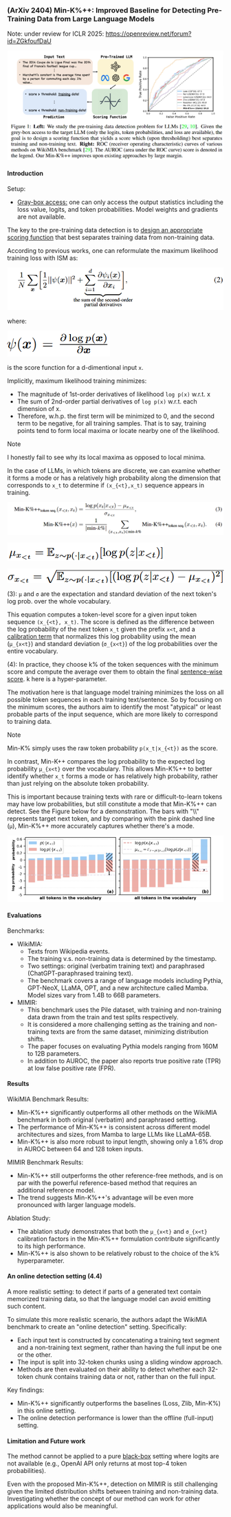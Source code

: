 ### (ArXiv 2404) Min-K%++: Improved Baseline for Detecting Pre-Training Data from Large Language Models

Note: under review for ICLR 2025: https://openreview.net/forum?id=ZGkfoufDaU

![image-20241110150440109](./assets/image-20241110150440109.png)

#### Introduction

Setup:

- <u>Gray-box access:</u> one can only access the output statistics including the loss value, logits, and token probabilities. Model weights and gradients are not available.

The key to the pre-training data detection is to <u>design an appropriate scoring function</u> that best separates training data from non-training data.

According to previous works, one can reformulate the maximum likelihood training loss with ISM as:

![image-20241110151518742](./assets/image-20241110151518742.png)

where:

![image-20241110151559752](./assets/image-20241110151559752.png)

is the score function for a d-dimentional input `x`.

Implicitly, maximum likelihood training minimizes:

- The magnitude of 1st-order derivatives of likelihood `log p(x)` w.r.t. x
- The sum of 2nd-order partial derivatives of `log p(x)` w.r.t. each dimension of x.
- Therefore, w.h.p. the first term will be minimized to 0, and the second term to be negative, for all training samples. That is to say, training points tend to form local maxima or locate nearby one of the likelihood.

> [!NOTE]
>
> I honestly fail to see why its local maxima as opposed to local minima.

In the case of LLMs, in which tokens are discrete, we can examine whether it forms a mode or has a relatively high probability along the dimension that corresponds to `x_t` to determine if `(x_{<t},x_t)` sequence appears in training.

![image-20241110152955839](./assets/image-20241110152955839.png)

![image-20241110153121778](./assets/image-20241110153121778.png)

![image-20241110153146256](./assets/image-20241110153146256.png)

(3): `μ` and `σ` are the expectation and standard deviation of the next token's log prob. over the whole vocabulary.

This equation computes a token-level score for a given input token sequence `(x_{<t}, x_t)`. The score is defined as the difference between the log probability of the next token `x_t` given the prefix `x<t`, and a <u>calibration term</u> that normalizes this log probability using the mean (`μ_{x<t}`) and standard deviation (`σ_{x<t}`) of the log probabilities over the entire vocabulary.

(4): In practice, they choose k% of the token sequences with the minimum score and compute the average over them to obtain the final <u>sentence-wise score</u>. k here is a hyper-parameter.

The motivation here is that language model training minimizes the loss on all possible token sequences in each training text/sentence. So by focusing on the minimum scores, the authors aim to identify the most "atypical" or least probable parts of the input sequence, which are more likely to correspond to training data.

> [!NOTE]
>
> Min-K% simply uses the raw token probability `p(x_t|x_{<t})` as the score.
>
> In contrast, Min-K++ compares the log probability to the expected log probability `μ_{x<t}` over the vocabulary. This allows Min-K%++ to better identify whether `x_t` forms a mode or has relatively high probability, rather than just relying on the absolute token probability.
>
> This is important because training texts with rare or difficult-to-learn tokens may have low probabilities, but still constitute a mode that Min-K%++ can detect. See the Figure below for a demonstration. The bars with "\\\\" represents target next token, and by comparing with the pink dashed line (`μ`), Min-K%++ more accurately captures whether there's a mode.

![image-20241110154533923](./assets/image-20241110154533923.png)

#### Evaluations

Benchmarks:

- WikiMIA:
  - Texts from Wikipedia events.
  - The training v.s. non-training data is determined by the timestamp.
  - Two settings: original (verbatim training text) and paraphrased (ChatGPT-paraphrased training text).
  - The benchmark covers a range of language models including Pythia, GPT-NeoX, LLaMA, OPT, and a new architecture called Mamba. Model sizes vary from 1.4B to 66B parameters.
- MIMIR:
  - This benchmark uses the Pile dataset, with training and non-training data drawn from the train and test splits respectively.
  - It is considered a more challenging setting as the training and non-training texts are from the same dataset, minimizing distribution shifts.
  - The paper focuses on evaluating Pythia models ranging from 160M to 12B parameters.
  - In addition to AUROC, the paper also reports true positive rate (TPR) at low false positive rate (FPR).

#### Results

WikiMIA Benchmark Results:

- Min-K%++ significantly outperforms all other methods on the WikiMIA benchmark in both original (verbatim) and paraphrased setting.
- The performance of Min-K%++ is consistent across different model architectures and sizes, from Mamba to large LLMs like LLaMA-65B.
- Min-K%++ is also more robust to input length, showing only a 1.6% drop in AUROC between 64 and 128 token inputs.

MIMIR Benchmark Results:

- Min-K%++ still outperforms the other reference-free methods, and is on par with the powerful reference-based method that requires an additional reference model.
- The trend suggests Min-K%++'s advantage will be even more pronounced with larger language models.

Ablation Study:

- The ablation study demonstrates that both the `μ_{x<t}` and `σ_{x<t}` calibration factors in the Min-K%++ formulation contribute significantly to its high performance.
- Min-K%++ is also shown to be relatively robust to the choice of the k% hyperparameter.

#### An online detection setting (4.4)

A more realistic setting: to detect if parts of a generated text contain memorized training data, so that the language model can avoid emitting such content.

To simulate this more realistic scenario, the authors adapt the WikiMIA benchmark to create an "online detection" setting. Specifically:

- Each input text is constructed by concatenating a training text segment and a non-training text segment, rather than having the full input be one or the other.
- The input is split into 32-token chunks using a sliding window approach.
- Methods are then evaluated on their ability to detect whether each 32-token chunk contains training data or not, rather than on the full input.

Key findings:

- Min-K%++ significantly outperforms the baselines (Loss, Zlib, Min-K%) in this online setting.
- The online detection performance is lower than the offline (full-input) setting.

#### Limitation and Future work

The method cannot be applied to a pure <u>black-box</u> setting where logits are not available (e.g., OpenAI API only returns at most top-4 token probabilities).

Even with the proposed Min-K%++, detection on MIMIR is still challenging given the limited distribution shifts between training and non-training data. Investigating whether the concept of our method can work for other applications would also be meaningful.